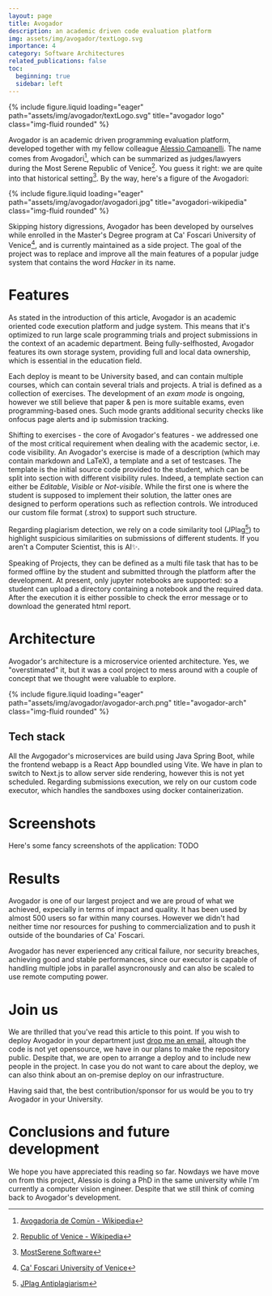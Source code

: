 ```yaml
---
layout: page
title: Avogador
description: an academic driven code evaluation platform
img: assets/img/avogador/textLogo.svg
importance: 4
category: Software Architectures
related_publications: false
toc:
  beginning: true
  sidebar: left
---
```


<div class="row">    
    <div class="col-sm mt-3 mt-md-0">
        {% include figure.liquid loading="eager" path="assets/img/avogador/textLogo.svg" title="avogador logo" class="img-fluid rounded" %}
    </div>
</div>

Avogador is an academic driven programming evaluation platform, developed together with my fellow colleague [Alessio Campanelli](https://www.unive.it/data/persone/28847327).
The name comes from Avogadori[^1], which can be summarized as judges/lawyers during the Most Serene Republic of Venice[^2].
You guess it right: we are quite into that historical setting[^3].
By the way, here's a figure of the Avogadori:

<div class="row">    
    <div class="col-sm mt-3 mt-md-0">
        {% include figure.liquid loading="eager" path="assets/img/avogador/avogadori.jpg" title="avogadori-wikipedia" class="img-fluid rounded" %}
    </div>
</div>

Skipping history digressions, Avogador has been developed by ourselves while enrolled in the Master's Degree program at Ca' Foscari University of Venice[^4], and is currently maintained as a side project.
The goal of the project was to replace and improve all the main features of a popular judge system that contains the word _Hacker_ in its name.

# Features

As stated in the introduction of this article, Avogador is an academic oriented code execution platform and judge system.
This means that it's optimized to run large scale programming trials and project submissions in the context of an academic department.
Being fully-selfhosted, Avogador features its own storage system, providing full and local data ownership, which is essential in the education field.

Each deploy is meant to be University based, and can contain multiple courses, which can contain several trials and projects.
A trial is defined as a collection of exercises.
The development of an _exam mode_ is ongoing, however we still believe that paper & pen is more suitable exams, even programming-based ones.
Such mode grants additional security checks like onfocus page alerts and ip submission tracking.

Shifting to exercises - the core of Avogador's features - we addressed one of the most critical requirement when dealing with the academic sector, i.e. code visibility.
An Avogador's exercise is made of a description (which may contain markdown and LaTeX), a template and a set of testcases.
The template is the initial source code provided to the student, which can be split into section with different visibility rules.
Indeed, a template section can either be _Editable_, _Visible_ or _Not-visible_. While the first one is where the student is supposed to implement their solution, the latter ones are designed to perform operations such as reflection controls.
We introduced our custom file format (.strox) to support such structure.

Regarding plagiarism detection, we rely on a code similarity tool (JPlag[^5]) to highlight suspicious similarities on submissions of different students.
If you aren't a Computer Scientist, this is AI✨.

Speaking of Projects, they can be defined as a multi file task that has to be formed offline by the student and submitted through the platform after the development.
At present, only jupyter notebooks are supported: so a student can upload a directory containing a notebook and the required data.
After the execution it is either possible to check the error message or to download the generated html report.

# Architecture

Avogador's architecture is a microservice oriented architecture. Yes, we "overstimated" it, but it was a cool project to mess around with a couple of concept that we thought were valuable to explore.

<div class="row">    
    <div class="col-sm mt-3 mt-md-0">
        {% include figure.liquid loading="eager" path="assets/img/avogador/avogador-arch.png" title="avogador-arch" class="img-fluid rounded" %}
    </div>
</div>

## Tech stack

All the Avgogador's microservices are build using Java Spring Boot, while the frontend webapp is a React App boundled using Vite.
We have in plan to switch to Next.js to allow server side rendering, however this is not yet scheduled.
Regarding submissions execution, we rely on our custom code executor, which handles the sandboxes using docker containerization.

# Screenshots

Here's some fancy screenshots of the application: TODO

# Results

Avogador is one of our largest project and we are proud of what we achieved, expecially in terms of impact and quality.
It has been used by almost 500 users so far within many courses.
However we didn't had neither time nor resources for pushing to commercialization and to push it outside of the boundaries of Ca' Foscari.

Avogador has never experienced any critical failure, nor security breaches, achieving good and stable performances, since our executor is capable of handling multiple jobs in parallel asyncronously and can also be scaled to use remote computing power.

# Join us

We are thrilled that you've read this article to this point.
If you wish to deploy Avogador in your department just [drop me an email](mailto:mario.gottardo@mostserene.eu), altough the code is not yet opensource, we have in our plans to make the repository public.
Despite that, we are open to arrange a deploy and to include new people in the project.
In case you do not want to care about the deploy, we can also think about an on-premise deploy on our infrastructure.

Having said that, the best contribution/sponsor for us would be you to try Avogador in your University.

# Conclusions and future development

We hope you have appreciated this reading so far.
Nowdays we have move on from this project, Alessio is doing a PhD in the same university while I'm currently a computer vision engineer. Despite that we still think of coming back to Avogador's development.

[^1]: [Avogadoria de Comùn - Wikipedia](https://en.wikipedia.org/wiki/Avogadoria_de_Com%C3%B9n)
[^2]: [Republic of Venice - Wikipedia](https://en.wikipedia.org/wiki/Republic_of_Venice)
[^3]: [MostSerene Software](https://mostserene.eu)
[^4]: [Ca' Foscari University of Venice](https://www.unive.it/)
[^5]: [JPlag Antiplagiarism](https://github.com/jplag/JPlag)

